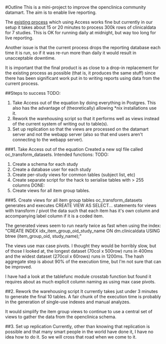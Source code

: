 #Outline
This is a mini-project to improve the openclinica community datamart. The aim is to enable live reporting.

The [existing process](http://en.wikibooks.org/wiki/OpenClinica_User_Manual/CommunityDataMart) which using Access works fine but currently in our setup it takes about 15 or 20 minutes to process 300k rows of clinicaldata for 7 studies. This is OK for running daily at midnight, but way too long for live reporting. 

Another issue is that the current process drops the reporting database each time it is run, so if it was re-run more than daily it would result in unacceptable downtime.

It is important that the final product is as close to a drop-in replacement for the existing process as possible (that is, it produces the same stuff) since there has been significant work put in to writing reports using data from the current process.

##Steps to success
TODO:
1. Take Access out of the equation by doing everything in Postgres. This also has the advantage of (theoretically) allowing *nix installations use it.
2. Rework the warehousing script so that it performs well as views instead of the current system of writing out to table(s).
3. Set up replication so that the views are processed on the datamart server and not the webapp server (also so that end users aren't connecting to the webapp server).

###1. Take Access out of the equation
Created a new sql file called oc_transform_datasets. Intended functions:
TODO:
1. Create a schema for each study
2. Create a database user for each study
3. Create per-study views for common tables (subject list, etc)
4. Create separate script for the hack to serialise tables with > 255 columns
DONE:
5. Create views for all item group tables.

###5. Create views for all item group tables
oc_transform_datasets generates and executes CREATE VIEW AS SELECT... statements for views with transform / pivot the data such that each item has it's own column and accompanying label column if it is a coded item. 

The generated views seem to run nearly twice as fast when using the index: "CREATE INDEX idx_item_group_oid_study_name ON dm.clinicaldata USING btree (item_group_oid, study_name);"

The views use max case pivots. I thought they would be horribly slow, but of those I looked at, the longest dataset (70col x 500row) runs in 400ms and the widest dataset (270col x 60rows) runs in 1200ms. The hash aggregate step is about 90% of the execution time, but I'm not sure that can be improved.

I have had a look at the tablefunc module crosstab function but found it requires about as much explicit column naming as using max case pivots.

##2. Rework the warehousing script
It currently takes just under 3 minutes to generate the final 10 tables. A fair chunk of the execution time is probably in the generation of single-use indexes and manual analyzes. 

It would simplify the item group views to continue to use a central set of views to gather the data from the openclinica schema.

##3. Set up replication
Currently, other than knowing that replication is possible and that many smart people in the world have done it, I have no idea how to do it. So we will cross that road when we come to it.